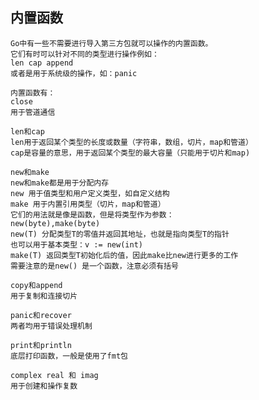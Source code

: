 内置函数
-
    Go中有一些不需要进行导入第三方包就可以操作的内置函数。
    它们有时可以针对不同的类型进行操作例如：
    len cap append
    或者是用于系统级的操作，如：panic
    
    内置函数有：
    close 
    用于管道通信

    len和cap  
    len用于返回某个类型的长度或数量（字符串，数组，切片，map和管道）
    cap是容量的意思，用于返回某个类型的最大容量（只能用于切片和map)
    
    new和make
    new和make都是用于分配内存
    new 用于值类型和用户定义类型，如自定义结构
    make 用于内置引用类型（切片，map和管道）
    它们的用法就是像是函数，但是将类型作为参数：
    new(byte),make(byte)
    new(T) 分配类型T的零值并返回其地址，也就是指向类型T的指针
    也可以用于基本类型：v := new(int) 
    make(T) 返回类型T初始化后的值，因此make比new进行更多的工作
    需要注意的是new() 是一个函数，注意必须有括号
    
    copy和append
    用于复制和连接切片
    
    panic和recover
    两者均用于错误处理机制
        
    print和println
    底层打印函数，一般是使用了fmt包
    
    complex real 和 imag
    用于创建和操作复数